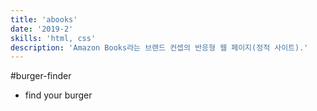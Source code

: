 ```yaml
---
title: 'abooks'
date: '2019-2'
skills: 'html, css'
description: 'Amazon Books라는 브랜드 컨셉의 반응형 웹 페이지(정적 사이트).'
---
```


#burger-finder

- find your burger